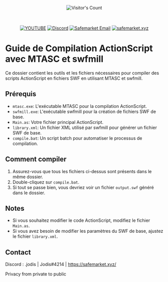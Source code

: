 <br/><br/>
<div align="center"> 
  <img src="https://profile-counter.glitch.me/Zhodisov/count.svg" alt="Visitor's Count" />
</div>
<br/><br/>

<div align="center">
  
[![YOUTUBE](https://img.shields.io/badge/Youtube-fc0000?style=for-the-badge&logo=YOUTUBE&logoColor=white)](https://www.youtube.com/@Jodis974)
[![Discord](https://img.shields.io/badge/Discord-6a85b9?style=for-the-badge&logo=discord&logoColor=white)](https://safemarket.xyz/discord)
[![Safemarket Email](https://img.shields.io/badge/safemarket_email-333333?style=for-the-badge&logo=gmail&logoColor=red)](mailto:support-checkout@safemarket.xyz)
[![safemarket.xyz](https://img.shields.io/badge/safemarket.xyz-0077B5?style=for-the-badge&logo=internet&logoColor=white)](https://safemarket.xyz/)

</div>






# Guide de Compilation ActionScript avec MTASC et swfmill

Ce dossier contient les outils et les fichiers nécessaires pour compiler des scripts ActionScript en fichiers SWF en utilisant MTASC et swfmill.

## Prérequis

- `mtasc.exe`: L'exécutable MTASC pour la compilation ActionScript.
- `swfmill.exe`: L'exécutable swfmill pour la création de fichiers SWF de base.
- `Main.as`: Votre fichier principal ActionScript.
- `library.xml`: Un fichier XML utilisé par swfmill pour générer un fichier SWF de base.
- `compile.bat`: Un script batch pour automatiser le processus de compilation.

## Comment compiler

1. Assurez-vous que tous les fichiers ci-dessus sont présents dans le même dossier.
2. Double-cliquez sur `compile.bat`.
3. Si tout se passe bien, vous devriez voir un fichier `output.swf` généré dans le dossier.

## Notes

- Si vous souhaitez modifier le code ActionScript, modifiez le fichier `Main.as`.
- Si vous avez besoin de modifier les paramètres du SWF de base, ajustez le fichier `library.xml`.

## Contact

Discord : .jodis | Jodis#4214 | https://safemarket.xyz/

Privacy from private to public
